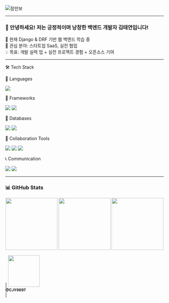 ![잠만보](https://github.com/user-attachments/assets/a4e7b736-18ce-40ea-8354-9c5e686ce2c9)  
<div align="center">
</div>


---

### 👋 안녕하세요! 저는 긍정적이며 낭창한 백엔드 개발자 김태연입니다!

🎯 현재 Django & DRF 기반 웹 백엔드 학습 중  
🚀 관심 분야: 스타트업 SaaS, 실전 협업  
💡 목표: 개발 실력 업 + 실전 프로젝트 경험 + 오픈소스 기여

---
<p>
🛠️ Tech Stack</p>
🧠 Languages
<p> <img src="https://img.shields.io/badge/Python-3776AB?style=for-the-badge&logo=python&logoColor=white"/> </p>
🧱 Frameworks
<p> <img src="https://img.shields.io/badge/Django-092E20?style=for-the-badge&logo=django&logoColor=white"/> <img src="https://img.shields.io/badge/DRF-CC0000?style=for-the-badge&logo=django&logoColor=white"/> </p>
💾 Databases
<p> <img src="https://img.shields.io/badge/PostgreSQL-4169E1?style=for-the-badge&logo=postgresql&logoColor=white"/> <img src="https://img.shields.io/badge/MySQL-00758F?style=for-the-badge&logo=mysql&logoColor=white"/> </p>
🤝 Collaboration Tools
<p> <img src="https://img.shields.io/badge/Git-F05032?style=for-the-badge&logo=git&logoColor=white"/> <img src="https://img.shields.io/badge/GitHub-181717?style=for-the-badge&logo=github&logoColor=white"/> <img src="https://img.shields.io/badge/Notion-000000?style=for-the-badge&logo=notion&logoColor=white"/> </p>
📞 Communication
<p> <img src="https://img.shields.io/badge/Discord-5865F2?style=for-the-badge&logo=discord&logoColor=white"/> <img src="https://img.shields.io/badge/Instagram-E4405F?style=for-the-badge&logo=instagram&logoColor=white"/> </p>

---

### 📊 GitHub Stats

<p align="center">
  <img src="https://github-readme-stats.vercel.app/api?username=yeontae519&show_icons=true&theme=radical" height="165"/>
  <img src="https://github-readme-stats.vercel.app/api/top-langs/?username=yeontae519&layout=compact&theme=radical" height="165"/>
  <img src="https://github-readme-streak-stats.herokuapp.com/?user=yeontae519&theme=radical" height="165"/>
</p>


| <a href=https://github.com/CJY9697/><img src="https://avatars.githubusercontent.com/u/199873650?v=4" width=100px/><br/><sub><b>@CJY9697</b></sub></a><br/> | 
